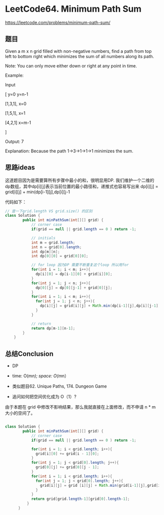 # LeetCode64. Minimum Path Sum

https://leetcode.com/problems/minimum-path-sum/

## 题目

Given a m x n grid filled with non-negative numbers, find a path from top left to bottom right which minimizes the sum of all numbers along its path.

Note: You can only move either down or right at any point in time.

Example:

Input

[ y=0   y=n-1

  [1,3,1],  x=0

  [1,5,1],  x=1

  [4,2,1]   x=m-1

]

Output: 7

Explanation: Because the path 1→3→1→1→1 minimizes the sum.



## 思路ideas

这道题目因为是需要算所有步骤中最小的和，很明显用DP. 我们维护一个二维的dp数组，其中dp[i][j]表示当前位置的最小路径和，递推式也容易写出来 dp[i][j] = grid[i][j] + min(dp[i-1][j],dp[i][j-1




代码如下：

```java
// 查一下grid.length VS grid.size() 的区别
class Solution {
        public int minPathSum(int[][] grid) {
            // corner case
            if(grid == null || grid.length == 0 ) return -1;

            // initials
            int m = grid.length;
            int n = grid[0].length;
            int dp[m][n];
            int dp[0][0] = grid[0][0];

            // for loop 因为DP 需要不断重复这个loop 所以用for
            for(int i = 1; i < m; i++){
              dp[i][0] = dp[i-1][0] + grid[i][0];
            }
            for(int j = 1; j < n; j++){
              dp[0][j] = dp[0][j-1] + grid[0][j];
            }
            for(int i = 1; i < m; i++){
              for(int j = 1; j < n; j++){
                dp[i][j] = grid[i][j] + Math.min(dp[i-1][j],dp[i][j-1]);
              }
            }

            // return
            return dp[m-1][n-1];
        }
    }

```


## 总结Conclusion

- DP
- time: O(m*n); space: O(m*n）

- 类似题目62. Unique Paths, 174. Dungeon Game

- 追问如何把空间优化成为 O（1）?

由于本题在 grid 中修改不影响结果，那么我就直接在上面修改，而不申请 n * m 大小的空间了。

```java

class Solution {
        public int minPathSum(int[][] grid) {
            // corner case
            if(grid == null || grid.length == 0 ) return -1;

            for(int i = 1; i < grid.length; i++){
              grid[i][0] += grid[i - 1][0];
            }
            for(int j = 1; j < grid[0].length; j++){
              grid[0][j] += grid[0][j - 1];
            }
            for(int i = 1; i < grid.length; i++){
              for(int j = 1; j < grid[0].length; j++){
                grid[i][j] = grid [i][j] + Math.min(grid[i-1][j],grid[i][j-1]);
              }
            }
            return grid[grid.length-1][grid[0].length-1];
          }
      }
